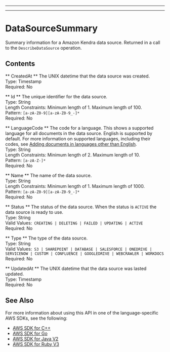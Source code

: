 --------

--------

# DataSourceSummary<a name="API_DataSourceSummary"></a>

Summary information for a Amazon Kendra data source\. Returned in a call to the `DescribeDataSource` operation\.

## Contents<a name="API_DataSourceSummary_Contents"></a>

 ** CreatedAt **   <a name="Kendra-Type-DataSourceSummary-CreatedAt"></a>
The UNIX datetime that the data source was created\.  
Type: Timestamp  
Required: No

 ** Id **   <a name="Kendra-Type-DataSourceSummary-Id"></a>
The unique identifier for the data source\.  
Type: String  
Length Constraints: Minimum length of 1\. Maximum length of 100\.  
Pattern: `[a-zA-Z0-9][a-zA-Z0-9_-]*`   
Required: No

 ** LanguageCode **   <a name="Kendra-Type-DataSourceSummary-LanguageCode"></a>
The code for a language\. This shows a supported language for all documents in the data source\. English is supported by default\. For more information on supported languages, including their codes, see [Adding documents in languages other than English](https://docs.aws.amazon.com/kendra/latest/dg/in-adding-languages.html)\.  
Type: String  
Length Constraints: Minimum length of 2\. Maximum length of 10\.  
Pattern: `[a-zA-Z-]*`   
Required: No

 ** Name **   <a name="Kendra-Type-DataSourceSummary-Name"></a>
The name of the data source\.  
Type: String  
Length Constraints: Minimum length of 1\. Maximum length of 1000\.  
Pattern: `[a-zA-Z0-9][a-zA-Z0-9_-]*`   
Required: No

 ** Status **   <a name="Kendra-Type-DataSourceSummary-Status"></a>
The status of the data source\. When the status is `ACTIVE` the data source is ready to use\.  
Type: String  
Valid Values:` CREATING | DELETING | FAILED | UPDATING | ACTIVE`   
Required: No

 ** Type **   <a name="Kendra-Type-DataSourceSummary-Type"></a>
The type of the data source\.  
Type: String  
Valid Values:` S3 | SHAREPOINT | DATABASE | SALESFORCE | ONEDRIVE | SERVICENOW | CUSTOM | CONFLUENCE | GOOGLEDRIVE | WEBCRAWLER | WORKDOCS`   
Required: No

 ** UpdatedAt **   <a name="Kendra-Type-DataSourceSummary-UpdatedAt"></a>
The UNIX datetime that the data source was lasted updated\.   
Type: Timestamp  
Required: No

## See Also<a name="API_DataSourceSummary_SeeAlso"></a>

For more information about using this API in one of the language\-specific AWS SDKs, see the following:
+  [ AWS SDK for C\+\+](https://docs.aws.amazon.com/goto/SdkForCpp/kendra-2019-02-03/DataSourceSummary) 
+  [ AWS SDK for Go](https://docs.aws.amazon.com/goto/SdkForGoV1/kendra-2019-02-03/DataSourceSummary) 
+  [ AWS SDK for Java V2](https://docs.aws.amazon.com/goto/SdkForJavaV2/kendra-2019-02-03/DataSourceSummary) 
+  [ AWS SDK for Ruby V3](https://docs.aws.amazon.com/goto/SdkForRubyV3/kendra-2019-02-03/DataSourceSummary) 